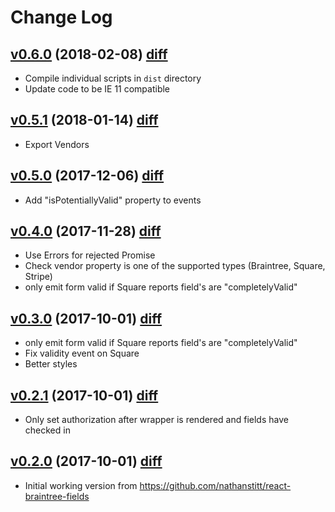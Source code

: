 # Change Log

## [v0.6.0](https://github.com/nathanstitt/payment-fields/tree/v0.6.0) (2018-02-08) [diff](https://github.com/nathanstitt/payment-fields/compare/v0.5.1...v0.6.0)
 * Compile individual scripts in `dist` directory
 * Update code to be IE 11 compatible

## [v0.5.1](https://github.com/nathanstitt/payment-fields/tree/v0.5.1) (2018-01-14) [diff](https://github.com/nathanstitt/payment-fields/compare/v0.5.0...v0.5.1)
 * Export Vendors

## [v0.5.0](https://github.com/nathanstitt/payment-fields/tree/v0.5.0) (2017-12-06) [diff](https://github.com/nathanstitt/payment-fields/compare/v0.4.0...v0.5.0)
 * Add "isPotentiallyValid" property to events

## [v0.4.0](https://github.com/nathanstitt/payment-fields/tree/v0.4.0) (2017-11-28) [diff](https://github.com/nathanstitt/payment-fields/compare/v0.3.0...v0.4.0)
 * Use Errors for rejected Promise
 * Check vendor property is one of the supported types (Braintree, Square, Stripe)
 * only emit form valid if Square reports field's are "completelyValid"

## [v0.3.0](https://github.com/nathanstitt/payment-fields/tree/v0.3.0) (2017-10-01) [diff](https://github.com/nathanstitt/payment-fields/compare/v0.2.1...v0.3.0)
 * only emit form valid if Square reports field's are "completelyValid"
 * Fix validity event on Square
 * Better styles

## [v0.2.1](https://github.com/nathanstitt/payment-fields/tree/v0.2.1) (2017-10-01) [diff](https://github.com/nathanstitt/payment-fields/compare/v0.2.0...v0.2.1)
 * Only set authorization after wrapper is rendered and fields have checked in

## [v0.2.0](https://github.com/nathanstitt/payment-fields/tree/v0.2.0) (2017-10-01) [diff](https://github.com/nathanstitt/payment-fields/compare/v0.1.0...v0.2.0)
 * Initial working version from https://github.com/nathanstitt/react-braintree-fields

